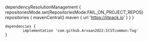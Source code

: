 dependencyResolutionManagement {
		repositoriesMode.set(RepositoriesMode.FAIL_ON_PROJECT_REPOS)
		repositories {
			mavenCentral()
			maven { url 'https://jitpack.io' }
		}
	}

 
	dependencies {
	        implementation 'com.github.Arvaan2022:ICSTcommon:Tag'
	}
